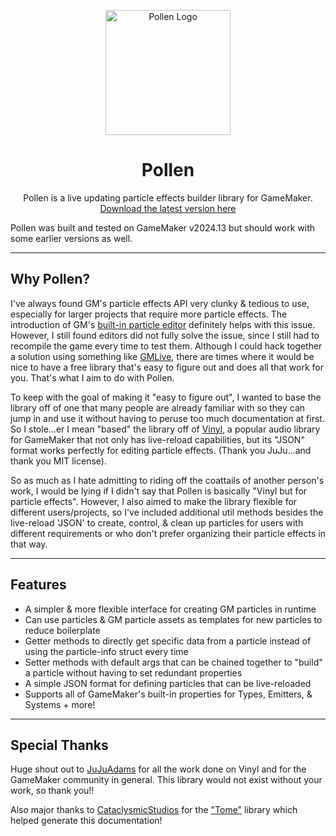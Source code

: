 <p align="center">
  <img src="https://i.imgur.com/Bb1OolA" alt="Pollen Logo" width="200">
</p>

<h1 align="center">Pollen</h1>

<p align="center">
Pollen is a live updating particle effects builder library for GameMaker.<br>
<a href="https://github.com/MorphoMonarchy/Pollen">Download the latest version here</a>
</p>

<p class="warn">Pollen was built and tested on GameMaker v2024.13 but should work with some earlier versions as well.</p>

---

## Why Pollen?

I've always found GM's particle effects API very clunky & tedious to use, especially for larger projects that require more particle effects. The introduction of GM's [built-in particle editor](https://manual.gamemaker.io/monthly/en/The_Asset_Editors/Particle_Systems.htm) definitely helps with this issue. However, I still found editors did not fully solve the issue, since I still had to recompile the game every time to test them. Although I could hack together a solution using something like [GMLive](https://yellowafterlife.itch.io/gamemaker-live), there are times where it would be nice to have a free library that's easy to figure out and does all that work for you. That's what I aim to do with Pollen.  

To keep with the goal of making it "easy to figure out", I wanted to base the library off of one that many people are already familiar with so they can jump in and use it without having to peruse too much documentation at first. So I stole...er I mean "based" the library off of [Vinyl](https://www.jujuadams.com/Vinyl/#/6.2/README), a popular audio library for GameMaker that not only has live-reload capabilities, but its "JSON" format works perfectly for editing particle effects. (Thank you JuJu...and thank you MIT license).  

So as much as I hate admitting to riding off the coattails of another person's work, I would be lying if I didn't say that Pollen is basically "Vinyl but for particle effects". However, I also aimed to make the library flexible for different users/projects, so I've included additional util methods besides the live-reload 'JSON' to create, control, & clean up particles for users with different requirements or who don't prefer organizing their particle effects in that way.

---

## Features

* A simpler & more flexible interface for creating GM particles in runtime  
* Can use particles & GM particle assets as templates for new particles to reduce boilerplate  
* Getter methods to directly get specific data from a particle instead of using the particle-info struct every time  
* Setter methods with default args that can be chained together to "build" a particle without having to set redundant properties  
* A simple JSON format for defining particles that can be live-reloaded  
* Supports all of GameMaker's built-in properties for Types, Emitters, & Systems + more!

---

## Special Thanks

Huge shout out to [JuJuAdams](https://github.com/jujuadams) for all the work done on Vinyl and for the GameMaker community in general. This library would not exist without your work, so thank you!!

Also major thanks to [CataclysmicStudios](https://github.com/CataclysmicStudios) for the ["Tome"](https://github.com/CataclysmicStudios/Tome) library which helped generate this documentation!
